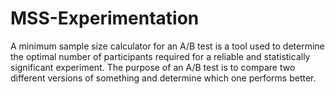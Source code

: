 # MSS-Experimentation
A minimum sample size calculator for an A/B test is a tool used to determine the optimal number of participants required for a reliable and statistically significant experiment. The purpose of an A/B test is to compare two different versions of something and determine which one performs better.
